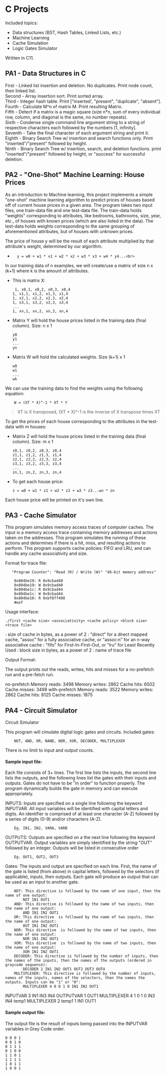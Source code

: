 # __**C Projects**__

Included topics:

 * Data structures (BST, Hash Tables, Linked Lists, etc.)
 * Machine Learning
 * Cache Simulation
 * Logic Gates Simulator

Written in C11.


## __PA1 - Data Structures in C__

First - Linked list insertion and deletion. No duplicates. Print node count, then linked list.<br>
Second - Array insertion sort. Print sorted array.<br>
Third - Integer hash table. Print ["inserted', "present", "duplicate", "absent"].<br>
Fourth - Calculate M^n of matrix M. Print resulting Matrix.<br>
Fifth - Detect if a matrix is a magic square (size n*n, sum of every individual row, column, and diagonal is the same, no number repeats).<br>
Sixth - Condense single command line argument string to a string of respective characters each followed by the numbers [1, infinity].<br>
Seventh - Take the final character of each argument string and print it.<br>
Eighth - Binary Search Tree w/ insertion and search functions only. Print "inserted"/"present" followed by height.<br>
Ninth - Binary Search Tree w/ insertion, search, and deletion functions. print "inserted"/"present" followed by height, or "success" for successful deletion.<br>

## __PA2 - "One-Shot" Machine Learning: House Prices__

As an introduction to Machine learning, this project implements a simple "one-shot" machine learning algorithm to predict prices of houses based off of current house prices in a given area.
The program takes two input files, one train-data file and one test-data file.
The train-data holds "weights" corresponding to attributes, like bedrooms, bathrooms, size, year, etc., of houses with known prices (which are also listed in the data).
The test-data holds weights corresponding to the same grouping of aforementioned attributes, but of houses with unknown prices.


The price of house y will be the result of each attribute multiplied by that attribute's weight, determined by our algorithm.

*		y = w0 + w1 * x1 + w2 * x2 + w3 * x3 + w4 * y4...<br>

In our training data of n examples, we will create/use a matrix of size n x (k+1) where k is the amount of attributes.
*	This is matrix X:

         1, x0,1, x0,2, x0,3, x0,4
        1, x1,1, x1,2, x1,3, x1,4
        1, x2,1, x2,2, x2,3, x2,4
        1, x3,1, x3,2, x3,3, x3,4
        ...
        1, xn,1, xn,2, xn,3, xn,4
*	Matrix Y will hold the house prices listed in the training data (final column). Size: n x 1

        y0
        y1
        ...
        yn
*	Matrix W will hold the calculated weights. Size (k+1) x 1

        w0
        w1
        ...
        wk

We can use the training data to find the weights using the following equation:

        W = (XT * X)^-1 * XT * Y
>XT is X transposed, (XT * X)^-1 is the inverse of X transpose times XT

To get the prices of each house corresponding to the attributes in the test-data with m houses:<br>
*	Matrix Z will hold the house prices listed in the training data (final column). Size: m x 1<br>

        z0,1, z0,2, z0,3, z0,4
        z1,1, z1,2, z1,3, z1,4
        z2,1, z2,2, z2,3, z2,4
        z3,1, z3,2, z3,3, z3,4
        ...
        zn,1, zn,2, zn,3, zn,4
*	To get each house price:

        z = w0 + w1 * z1 + w2 * z2 + w3 * z3...wn * zn

Each house price will be printed on it's own line.

## __PA3 - Cache Simulator__

This program simulates memory access traces of computer caches. The input is a memory access trace containing memory addresses and actions taken on the addresses.
This program simulates the running of these actions and determines if there is a hit, miss, and resulting actions to perform.
This program supports cache policies: FIFO and LRU, and can handle any cache associativity and size.

Format for trace file:

       "Program Counter": "Read (R) / Write (W)" "48-bit memory address"

        0x804be19: R 0x9cbad40
        0x804be19: W 0x9cbad40
        0x804be1c: R 0x9cbad44
        0x804be1c: W 0x9cbad44
        0x804be10: R 0xbf8ff498
        #eof

Usage interface:

    ./first <cache size> <associativity> <cache policy> <block size> <trace file>

<cache size>: size of cache in bytes, as a power of 2
<associativity>: "direct" for a direct mapped cache, "assoc" for a fully associative cache, or "assoc:n" for an n-way associative cache
<cache policy>: "fifo" for First-In-First-Out, or "lru" for Least Recently Used
<block size>: block size in bytes, as a power of 2
<tracefile>: name of trace file

Output Format:

The output prints out the reads, writes, hits and misses for a no-prefetch run and a pre-fetch run.

no-prefetch
Memory reads: 3498
Memory writes: 2862
Cache hits: 6502
Cache misses: 3498
with-prefetch
Memory reads: 3522
Memory writes: 2862
Cache hits: 8125
Cache misses: 1875

## __PA4 - Circuit Simulator__

Circuit Simulator

This program will cimulate digital logic gates and circuits. Included gates:

        NOT, AND, OR, NAND, NOR, XOR, DECODER, MULTIPLEXER

There is no limit to input and output counts.

#### Sample input file:

Each file consists of 3+ lines. The first line lists the inputs, the second line lists the outputs, and the following lines list the gates with their inputs and outputs. Gates do not have to be "in order" to function properly. The program dynamically builds the gate in memory and can execute appropriately.

INPUTS: Inputs are specified on a single line following the keyword INPUTVAR. All input variables will be identified with capital letters and digits. An identifier is comprised of at least one character (A-Z) followed by a series of digits (0-9) and/or characters (A-Z).

        Eg. IN1, IN2, VARA, VARB
OUTPUTS: Outputs are specified on a the next line following the keyword OUTPUTVAR. Output variables are simply identified by the string "OUT" followed by an integer. Outputs will be listed in consecutive order

        Eg. OUT1, OUT2, OUT3
Gates: The inputs and output are specified on each line. First, the name of the gate is listed (from above) in capital letters, followed by the selectors (if applicable), inputs, then outputs. Each gate  will produce an output that can be used as an input to another gate.

        NOT: This directive is followed by the name of one input, then the name of one output:
            NOT IN1 OUT1
        AND: This directive is followed by the name of two inputs, then the name of one output:
            AND IN1 IN2 OUT1
        OR: This directive  is followed by the name of two inputs, then the name of one output:
            OUT IN1 IN2 OUT1
        NOR: This directive  is followed by the name of two inputs, then the name of one output:
            NOR IN1 IN2 OUT1
        XOR: This directive  is followed by the name of two inputs, then the name of one output:
            XOR IN1 IN2 OUT1
        DECODER: This directive is followed by the number of inputs, then the names of the inputs, then the names of the outputs (ordered in graycode sequence):
            DECODER 2 IN1 IN2 OUT1 OUT2 OUT3 OUT4
        MULTIPLEXER: This directive is followed by the number of inputs, names of the inputs, names of the selectors, then the names the outputs. Inputs can be "1" or "0":
            MULTIPLEXER 4 0 0 1 0 IN1 IN2 OUT1

INPUTVAR 3 IN1 IN3 IN4
OUTPUTVAR 1 OUT1
MULTIPLEXER 4 1 0 1 0 IN3 IN4 temp1
MULTIPLEXER 2 temp1 1 IN1 OUT1

#### __Sample output file:__

The output file is the result of inputs being passed into the INPUTVAR variables in Grey Code order.

    0 0 0 1
    0 0 1 0
    0 1 1 1
    0 1 0 0
    1 1 0 1
    1 1 1 1
    1 0 1 1
    1 0 0 1
